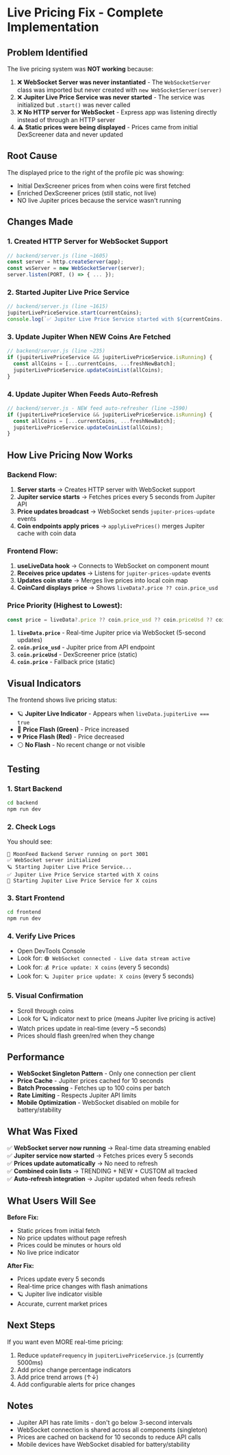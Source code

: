 # Live Pricing Fix - Complete Implementation

## Problem Identified

The live pricing system was **NOT working** because:

1. ❌ **WebSocket Server was never instantiated** - The `WebSocketServer` class was imported but never created with `new WebSocketServer(server)`
2. ❌ **Jupiter Live Price Service was never started** - The service was initialized but `.start()` was never called
3. ❌ **No HTTP server for WebSocket** - Express app was listening directly instead of through an HTTP server
4. ⚠️ **Static prices were being displayed** - Prices came from initial DexScreener data and never updated

## Root Cause

The displayed price to the right of the profile pic was showing:
- Initial DexScreener prices from when coins were first fetched
- Enriched DexScreener prices (still static, not live)
- NO live Jupiter prices because the service wasn't running

## Changes Made

### 1. Created HTTP Server for WebSocket Support
```javascript
// backend/server.js (line ~1605)
const server = http.createServer(app);
const wsServer = new WebSocketServer(server);
server.listen(PORT, () => { ... });
```

### 2. Started Jupiter Live Price Service
```javascript
// backend/server.js (line ~1615)
jupiterLivePriceService.start(currentCoins);
console.log(`✅ Jupiter Live Price Service started with ${currentCoins.length} coins`);
```

### 3. Update Jupiter When NEW Coins Are Fetched
```javascript
// backend/server.js (line ~235)
if (jupiterLivePriceService && jupiterLivePriceService.isRunning) {
  const allCoins = [...currentCoins, ...freshNewBatch];
  jupiterLivePriceService.updateCoinList(allCoins);
}
```

### 4. Update Jupiter When Feeds Auto-Refresh
```javascript
// backend/server.js - NEW feed auto-refresher (line ~1590)
if (jupiterLivePriceService && jupiterLivePriceService.isRunning) {
  const allCoins = [...currentCoins, ...freshNewBatch];
  jupiterLivePriceService.updateCoinList(allCoins);
}
```

## How Live Pricing Now Works

### Backend Flow:
1. **Server starts** → Creates HTTP server with WebSocket support
2. **Jupiter service starts** → Fetches prices every 5 seconds from Jupiter API
3. **Price updates broadcast** → WebSocket sends `jupiter-prices-update` events
4. **Coin endpoints apply prices** → `applyLivePrices()` merges Jupiter cache with coin data

### Frontend Flow:
1. **useLiveData hook** → Connects to WebSocket on component mount
2. **Receives price updates** → Listens for `jupiter-prices-update` events
3. **Updates coin state** → Merges live prices into local coin map
4. **CoinCard displays price** → Shows `liveData?.price ?? coin.price_usd`

### Price Priority (Highest to Lowest):
```javascript
const price = liveData?.price ?? coin.price_usd ?? coin.priceUsd ?? coin.price ?? 0;
```

1. **`liveData.price`** - Real-time Jupiter price via WebSocket (5-second updates)
2. **`coin.price_usd`** - Jupiter price from API endpoint
3. **`coin.priceUsd`** - DexScreener price (static)
4. **`coin.price`** - Fallback price (static)

## Visual Indicators

The frontend shows live pricing status:
- 🪐 **Jupiter Live Indicator** - Appears when `liveData.jupiterLive === true`
- 💚 **Price Flash (Green)** - Price increased
- 💔 **Price Flash (Red)** - Price decreased
- ⚪ **No Flash** - No recent change or not visible

## Testing

### 1. Start Backend
```bash
cd backend
npm run dev
```

### 2. Check Logs
You should see:
```
🚀 MoonFeed Backend Server running on port 3001
✅ WebSocket server initialized
🪐 Starting Jupiter Live Price Service...
✅ Jupiter Live Price Service started with X coins
🚀 Starting Jupiter Live Price Service for X coins
```

### 3. Start Frontend
```bash
cd frontend
npm run dev
```

### 4. Verify Live Prices
- Open DevTools Console
- Look for: `🟢 WebSocket connected - Live data stream active`
- Look for: `💰 Price update: X coins` (every 5 seconds)
- Look for: `🪐 Jupiter price update: X coins` (every 5 seconds)

### 5. Visual Confirmation
- Scroll through coins
- Look for 🪐 indicator next to price (means Jupiter live pricing is active)
- Watch prices update in real-time (every ~5 seconds)
- Prices should flash green/red when they change

## Performance

- **WebSocket Singleton Pattern** - Only one connection per client
- **Price Cache** - Jupiter prices cached for 10 seconds
- **Batch Processing** - Fetches up to 100 coins per batch
- **Rate Limiting** - Respects Jupiter API limits
- **Mobile Optimization** - WebSocket disabled on mobile for battery/stability

## What Was Fixed

✅ **WebSocket server now running** → Real-time data streaming enabled  
✅ **Jupiter service now started** → Fetches prices every 5 seconds  
✅ **Prices update automatically** → No need to refresh  
✅ **Combined coin lists** → TRENDING + NEW + CUSTOM all tracked  
✅ **Auto-refresh integration** → Jupiter updated when feeds refresh  

## What Users Will See

**Before Fix:**
- Static prices from initial fetch
- No price updates without page refresh
- Prices could be minutes or hours old
- No live price indicator

**After Fix:**
- Prices update every 5 seconds
- Real-time price changes with flash animations
- 🪐 Jupiter live indicator visible
- Accurate, current market prices

## Next Steps

If you want even MORE real-time pricing:
1. Reduce `updateFrequency` in `jupiterLivePriceService.js` (currently 5000ms)
2. Add price change percentage indicators
3. Add price trend arrows (↑↓)
4. Add configurable alerts for price changes

## Notes

- Jupiter API has rate limits - don't go below 3-second intervals
- WebSocket connection is shared across all components (singleton)
- Prices are cached on backend for 10 seconds to reduce API calls
- Mobile devices have WebSocket disabled for battery/stability
